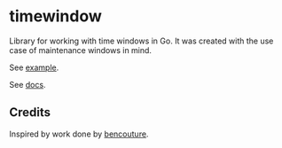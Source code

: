 # timewindow

Library for working with time windows in Go. It was created with the use case of maintenance windows in mind.

See [example](./tod_week_window_test.go).

See [docs](https://pkg.go.dev/github.com/nstogner/timewindow).

## Credits

Inspired by work done by [bencouture](https://github.com/bencouture).
